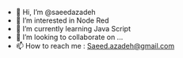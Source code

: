 - 👋 Hi, I’m @saeedazadeh
- 👀 I’m interested in Node Red
- 🌱 I’m currently learning Java Script
- 💞️ I’m looking to collaborate on ...
- 📫 How to reach me : Saeed.azadeh@gmail.com

<!---
saeedazadeh/saeedazadeh is a ✨ special ✨ repository because its `README.md` (this file) appears on your GitHub profile.
You can click the Preview link to take a look at your changes.
--->
